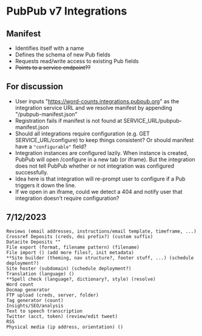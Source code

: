 # PubPub v7 Integrations

## Manifest

- Identifies itself with a name
- Defines the schema of new Pub fields
- Requests read/write access to existing Pub fields
- ~~Points to a service endpoint??~~

## For discussion

- User inputs "https://word-counts.integrations.pubpub.org" as the integration service URL and we resolve manifest by appending "/pubpub-manifest.json"
- Registration fails if manifest is not found at SERVICE_URL/pubpub-manifest.json
- Should all integrations require configuration (e.g. GET SERVICE_URL/configure) to keep things consistent? Or should manifest have a `"configurable"` field?
- Integration instances are configured lazily. When instance is created, PubPub will open /configure in a new tab (or iframe). But the integration does not tell PubPub whether or not integration was configured successfully.
- Idea here is that integration will re-prompt user to configure if a Pub triggers it down the line.
- If we open in an iframe, could we detect a 404 and notify user that integration doesn't require configuration?

## 7/12/2023

```
Reviews (email addresses, instructions/email template, timeframe, ...)
Crossref Deposits (creds, doi prefix?) (custom suffix)
Datacite Deposits ""
File export (format, filename pattern) (filename)
File import () (add more files?, init metadata)
**Site builder (theming, nav structure?, footer stuff, ...) (schedule deployment?)
Site hoster (subdomain) (schedule deployment?)
Translation (language) ()
**Spell check (language?, dictionary?, style) (resolve)
Word count
Docmap generator
FTP upload (creds, server, folder)
Tag generator (count)
Insights/SEO/analysis
Text to speech transcription
Twitter (acct, token) (review/edit tweet)
RSS
Physical media (ip address, orientation) ()
```
